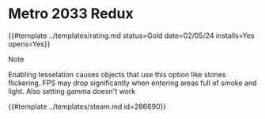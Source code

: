 # Metro 2033 Redux

{{#template ../templates/rating.md status=Gold date=02/05/24 installs=Yes opens=Yes}}

> [!NOTE]
> Enabling tesselation causes objects that use this option like stones flickering. FPS may drop significantly when entering areas full of smoke and light. Also setting gamma doesn't work

{{#template ../templates/steam.md id=286690}}